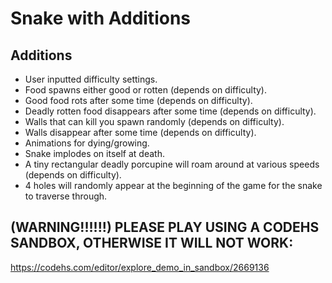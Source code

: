 # Snake with Additions #  

## Additions ##  

+ User inputted difficulty settings.  
+ Food spawns either good or rotten (depends on difficulty).  
+ Good food rots after some time (depends on difficulty).  
+ Deadly rotten food disappears after some time (depends on difficulty).  
+ Walls that can kill you spawn randomly (depends on difficulty).  
+ Walls disappear after some time (depends on difficulty).  
+ Animations for dying/growing.  
+ Snake implodes on itself at death.  
+ A tiny rectangular deadly porcupine will roam around at various speeds (depends on difficulty).  
+ 4 holes will randomly appear at the beginning of the game for the snake to traverse through.  

## (WARNING!!!!!!) PLEASE PLAY USING A CODEHS SANDBOX, OTHERWISE IT WILL NOT WORK: ##  
https://codehs.com/editor/explore_demo_in_sandbox/2669136
